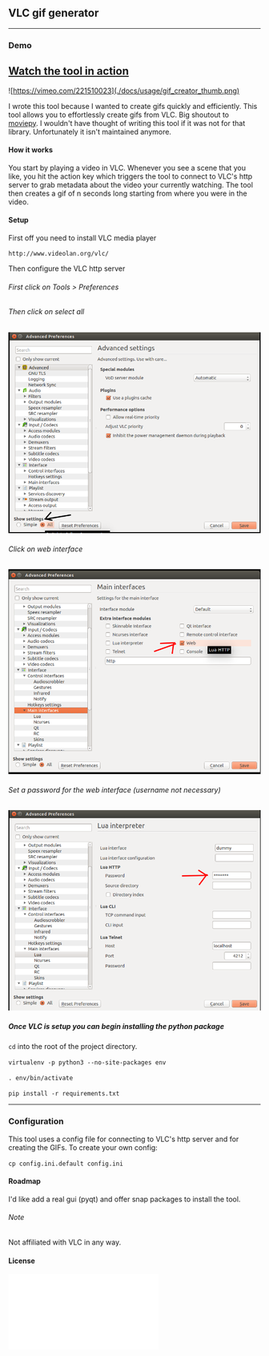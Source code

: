 ## VLC gif generator
--------------------

### Demo


[Watch the tool in action](https://vimeo.com/221510023)
--------------------

![https://vimeo.com/221510023](./docs/usage/gif_creator_thumb.png)



I wrote this tool because I wanted to create gifs quickly and efficiently.
This tool allows you to effortlessly create gifs from VLC. Big shoutout to [moviepy](https://github.com/Zulko/moviepy).
I wouldn't have thought of writing this tool if it was not for that library. Unfortunately it isn't
maintained anymore.

#### How it works
You start by playing a video in VLC. Whenever you see a scene that you like, you hit the action key
which triggers the tool to connect to VLC's http server to grab metadata about the video your currently watching.
The tool then creates a gif of n seconds long starting from where you were in the video.

#### Setup

First off you need to install VLC media player

    http://www.videolan.org/vlc/

Then configure the VLC http server
<br>

###### First click on Tools > Preferences

###### Then click on select all

![select all](./docs/usage/select_all.png)

###### Click on web interface

![web_interface](./docs/usage/web_interface.png)

###### Set a password for the web interface (username not necessary)

![set_password](./docs/usage/set_password.png)

##### Once VLC is setup you can begin installing the python package
`cd` into the root of the project directory.

`virtualenv -p python3 --no-site-packages env`

`. env/bin/activate`

`pip install -r requirements.txt`

-------------------------------------------

### Configuration

This tool uses a config file for connecting to VLC's http server and for 
creating the GIFs.
To create your own config:

`cp config.ini.default config.ini`

#### Roadmap

I'd like add a real gui (pyqt) and offer snap packages to install the tool.

###### Note

Not affiliated with VLC in any way.

#### License

![license](./LICENSE.md)




